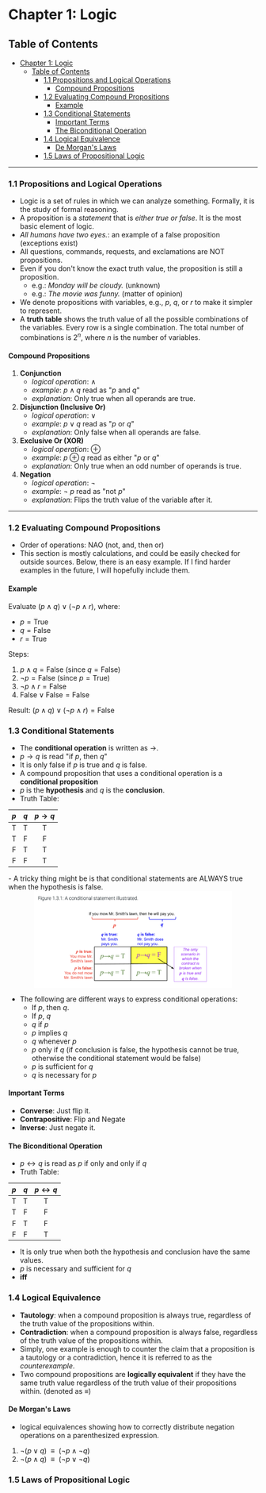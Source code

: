 # Chapter 1: Logic

## Table of Contents

- [Chapter 1: Logic](#chapter-1-logic)
  - [Table of Contents](#table-of-contents)
    - [1.1 Propositions and Logical Operations](#11-propositions-and-logical-operations)
      - [Compound Propositions](#compound-propositions)
    - [1.2 Evaluating Compound Propositions](#12-evaluating-compound-propositions)
      - [Example](#example)
    - [1.3 Conditional Statements](#13-conditional-statements)
      - [Important Terms](#important-terms)
      - [The Biconditional Operation](#the-biconditional-operation)
    - [1.4 Logical Equivalence](#14-logical-equivalence)
      - [De Morgan's Laws](#de-morgans-laws)
    - [1.5 Laws of Propositional Logic](#15-laws-of-propositional-logic)

---

### 1.1 Propositions and Logical Operations

- Logic is a set of rules in which we can analyze something. Formally, it is the study of formal reasoning.
- A proposition is a *statement* that is *either true or false*. It is the most basic element of logic.
- *All humans have two eyes.*: an example of a false proposition (exceptions exist)
- All questions, commands, requests, and exclamations are NOT propositions.
- Even if you don't know the exact truth value, the proposition is still a proposition.
  - e.g.: *Monday will be cloudy.* (unknown)
  - e.g.: *The movie was funny.* (matter of opinion)
- We denote propositions with variables, e.g., $p$, $q$, or $r$ to make it simpler to represent.
- A **truth table** shows the truth value of all the possible combinations of the variables. Every row is a single combination. The total number of combinations is $2^n$, where $n$ is the number of variables.

#### Compound Propositions

  1. **Conjunction**
      - *logical operation*: $\land$
      - *example*: $p \land q$ read as "$p$ and $q$"
      - *explanation*: Only true when all operands are true.
  2. **Disjunction (Inclusive Or)**
      - *logical operation*: $\lor$
      - *example*: $p \lor q$ read as "$p$ or $q$"
      - *explanation*: Only false when all operands are false.
  3. **Exclusive Or (XOR)**
      - *logical operation*: $\oplus$
      - *example*: $p \oplus q$ read as either "$p$ or $q$"
      - *explanation*: Only true when an odd number of operands is true.
  4. **Negation**
      - *logical operation*: $\neg$
      - *example*: $\neg\:p$ read as "not $p$"
      - *explanation*: Flips the truth value of the variable after it.

---

### 1.2 Evaluating Compound Propositions

- Order of operations: NAO (not, and, then or)
- This section is mostly calculations, and could be easily checked for outside sources. Below, there is an easy example. If I find harder examples in the future, I will hopefully include them.

#### Example

Evaluate $(p \land q) \lor (\neg p \land r)$, where:

- $p = \text{True}$
- $q = \text{False}$
- $r = \text{True}$

Steps:

1. $p \land q = \text{False}$ (since $q = \text{False}$)
2. $\neg p = \text{False}$ (since $p = \text{True}$)
3. $\neg p \land r = \text{False}$
4. $\text{False} \lor \text{False} = \text{False}$

Result:
$(p \land q) \lor (\neg p \land r) = \text{False}$


### 1.3 Conditional Statements

- The **conditional operation** is written as $\rightarrow$.
- $p \rightarrow q$ is read "if $p$, then $q$"
- It is only false if $p$ is true and $q$ is false.
- A compound proposition that uses a conditional operation is a **conditional proposition**
- $p$ is the **hypothesis** and $q$ is the **conclusion**.
- Truth Table:
<div align="center">

| $p$ | $q$ | $p \rightarrow q$ |
|:---:|:---:|:------------------:|
| $\text{T}$ | $\text{T}$ | $\text{T}$ |
| $\text{T}$ | $\text{F}$ | $\text{F}$ |
| $\text{F}$ | $\text{T}$ | $\text{T}$ |
| $\text{F}$ | $\text{F}$ | $\text{T}$ |

</div>
- A tricky thing might be is that conditional statements are ALWAYS true when the hypothesis is false.

<img src="images/conditional-image.png" alt="conditional statement illustrated"  style="display: block; margin: 0 auto; width: 400px;" />

- The following are different ways to express conditional operations:
  - If $p$, then $q$.
  - If $p$, $q$
  - $q$ if $p$
  - $p$ implies $q$
  - $q$ whenever $p$
  - $p$ only if $q$ (if conclusion is false, the hypothesis cannot be true, otherwise the conditional statement would be false)
  - $p$ is sufficient for $q$
  - $q$ is necessary for $p$

#### Important Terms

- **Converse**: Just flip it.
- **Contrapositive**: Flip and Negate
- **Inverse**: Just negate it.

#### The Biconditional Operation

- $p \leftrightarrow q$ is read as $p$ if only and only if $q$
- Truth Table:

<div align="center">

| $p$ | $q$ | $p \leftrightarrow q$ |
|:---:|:---:|:------------------:|
| $\text{T}$ | $\text{T}$ | $\text{T}$ |
| $\text{T}$ | $\text{F}$ | $\text{F}$ |
| $\text{F}$ | $\text{T}$ | $\text{F}$ |
| $\text{F}$ | $\text{F}$ | $\text{T}$ |

</div>

- It is only true when both the hypothesis and conclusion have the same values.
- $p$ is necessary and sufficient for $q$
- **iff**

### 1.4 Logical Equivalence

- **Tautology**: when a compound proposition is always true, regardless of the truth value of the propositions within.
- **Contradiction**: when a compound proposition is always false, regardless of the truth value of the propositions within.
- Simply, one example is enough to counter the claim that a proposition is a tautology or a contradiction, hence it is referred to as the *counterexample*.
- Two compound propositions are **logically equivalent** if they have the same truth value regardless of the truth value of their propositions within. (denoted as $\equiv$)

#### De Morgan's Laws

- logical equivalences showing how to correctly distribute negation operations on a parenthesized expression.

1. $\neg (p \lor q) \ \ \equiv\ \  (\neg p \land \neg q)$
2. $\neg (p \land q) \ \ \equiv\ \  (\neg p \lor \neg q)$

### 1.5 Laws of Propositional Logic
